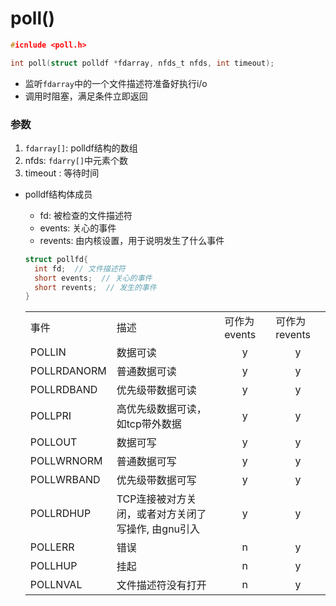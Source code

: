 # poll()

```c
#icnlude <poll.h>

int poll(struct polldf *fdarray, nfds_t nfds, int timeout);
```

- 监听`fdarray`中的一个文件描述符准备好执行i/o
- 调用时阻塞，满足条件立即返回

### 参数

1. `fdarray[]`: polldf结构的数组
2. nfds: `fdarry[]`中元素个数
3. timeout : 等待时间
- polldf结构体成员
  - fd: 被检查的文件描述符
  - events: 关心的事件
  - revents: 由内核设置，用于说明发生了什么事件
  
  ```c
  struct pollfd{
    int fd;  // 文件描述符
    short events;  // 关心的事件
    short revents;  // 发生的事件
  }
  ```
  <table>
    <tr>
        <td>事件</td>
        <td>描述</td>
        <td>可作为events</td>
        <td>可作为revents</td>
    </tr>
    <tr>
        <td>POLLIN</td>
        <td>数据可读</td>
        <td align="center">y</td>
        <td align="center">y</td>
    </tr>
    <tr>
        <td>POLLRDANORM</td>
        <td>普通数据可读</td>
        <td align="center">y</td>
        <td align="center">y</td>
    </tr>
    <tr>
        <td>POLLRDBAND</td>
        <td>优先级带数据可读</td>
        <td align="center">y</td>
        <td align="center">y</td>
    </tr>
    <tr>
        <td>POLLPRI</td>
        <td>高优先级数据可读，如tcp带外数据</td>
        <td align="center">y</td>
        <td align="center">y</td>
    </tr>
    <tr>
        <td>POLLOUT</td>
        <td>数据可写</td>
        <td align="center">y</td>
        <td align="center">y</td>
    </tr>
    <tr>
        <td>POLLWRNORM</td>
        <td>普通数据可写</td>
        <td align="center">y</td>
        <td align="center">y</td>
    </tr>
    <tr>
        <td>POLLWRBAND</td>
        <td>优先级带数据可写</td>
        <td align="center">y</td>
        <td align="center">y</td>
    </tr>
    <tr>
        <td>POLLRDHUP</td>
        <td>TCP连接被对方关闭，或者对方关闭了写操作, 由gnu引入</td>
        <td align="center">y</td>
        <td align="center">y</td>
    </tr>
    <tr>
        <td>POLLERR</td>
        <td>错误</td>
        <td align="center">n</td>
        <td align="center">y</td>
    </tr>
    <tr>
        <td>POLLHUP</td>
        <td>挂起</td>
        <td align="center">n</td>
        <td align="center">y</td>
    </tr>
    <tr>
        <td>POLLNVAL</td>
        <td>文件描述符没有打开</td>
        <td align="center">n</td>
        <td align="center">y</td>
    </tr>
   </table>
  